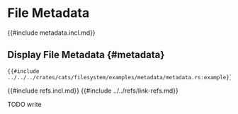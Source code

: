 # File Metadata

{{#include metadata.incl.md}}

## Display File Metadata {#metadata}

```rust,editable
{{#include ../../../crates/cats/filesystem/examples/metadata/metadata.rs:example}}
```

{{#include refs.incl.md}}
{{#include ../../refs/link-refs.md}}

<div class="hidden">
TODO write
</div>
